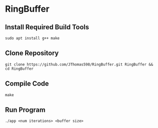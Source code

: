 # RingBuffer

## Install Required Build Tools

```
sudo apt install g++ make
```

## Clone Repository

```
git clone https://github.com/JThomas598/RingBuffer.git RingBuffer && cd RingBuffer
```

## Compile Code
```
make
```

## Run Program
```
./app <num iterations> <buffer size> 
